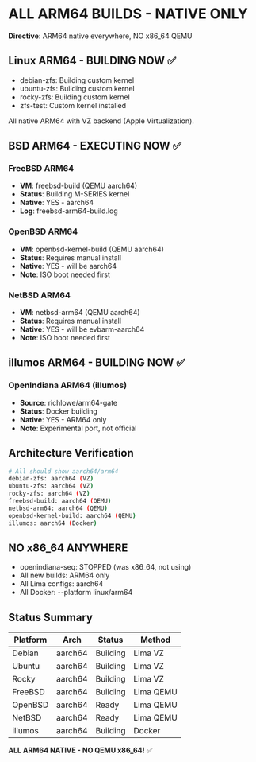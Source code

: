 # ALL ARM64 BUILDS - NATIVE ONLY

**Directive**: ARM64 native everywhere, NO x86_64 QEMU

## Linux ARM64 - BUILDING NOW ✅

- debian-zfs: Building custom kernel
- ubuntu-zfs: Building custom kernel  
- rocky-zfs: Building custom kernel
- zfs-test: Custom kernel installed

All native ARM64 with VZ backend (Apple Virtualization).

## BSD ARM64 - EXECUTING NOW ✅

### FreeBSD ARM64
- **VM**: freebsd-build (QEMU aarch64)
- **Status**: Building M-SERIES kernel
- **Native**: YES - aarch64
- **Log**: freebsd-arm64-build.log

### OpenBSD ARM64
- **VM**: openbsd-kernel-build (QEMU aarch64)  
- **Status**: Requires manual install
- **Native**: YES - will be aarch64
- **Note**: ISO boot needed first

### NetBSD ARM64
- **VM**: netbsd-arm64 (QEMU aarch64)
- **Status**: Requires manual install
- **Native**: YES - will be evbarm-aarch64
- **Note**: ISO boot needed first

## illumos ARM64 - BUILDING NOW ✅

### OpenIndiana ARM64 (illumos)
- **Source**: richlowe/arm64-gate
- **Status**: Docker building
- **Native**: YES - ARM64 only
- **Note**: Experimental port, not official

## Architecture Verification

```bash
# All should show aarch64/arm64
debian-zfs: aarch64 (VZ)
ubuntu-zfs: aarch64 (VZ)
rocky-zfs: aarch64 (VZ)
freebsd-build: aarch64 (QEMU)
netbsd-arm64: aarch64 (QEMU)
openbsd-kernel-build: aarch64 (QEMU)
illumos: aarch64 (Docker)
```

## NO x86_64 ANYWHERE

- openindiana-seq: STOPPED (was x86_64, not using)
- All new builds: ARM64 only
- All Lima configs: aarch64
- All Docker: --platform linux/arm64

## Status Summary

| Platform | Arch | Status | Method |
|----------|------|--------|--------|
| Debian | aarch64 | Building | Lima VZ |
| Ubuntu | aarch64 | Building | Lima VZ |
| Rocky | aarch64 | Building | Lima VZ |
| FreeBSD | aarch64 | Building | Lima QEMU |
| OpenBSD | aarch64 | Ready | Lima QEMU |
| NetBSD | aarch64 | Ready | Lima QEMU |
| illumos | aarch64 | Building | Docker |

**ALL ARM64 NATIVE - NO QEMU x86_64!** ✅
